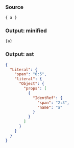 ### Source
```js parse:expr
{ a }
```

### Output: minified
```js
{a}
```

### Output: ast
```json
{
  "Literal": {
    "span": "0:5",
    "literal": {
      "Object": {
        "props": [
          {
            "IdentRef": {
              "span": "2:3",
              "name": "a"
            }
          }
        ]
      }
    }
  }
}
```
